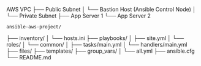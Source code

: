 AWS VPC
├── Public Subnet
│   └── Bastion Host (Ansible Control Node)
│
└── Private Subnet
    ├── App Server 1
    └── App Server 2

    ansible-aws-project/
├── inventory/
│   └── hosts.ini
├── playbooks/
│   ├── site.yml
│   └── roles/
│       └── common/
│           ├── tasks/main.yml
│           └── handlers/main.yml
├── files/
├── templates/
├── group_vars/
│   └── all.yml
├── ansible.cfg
└── README.md

